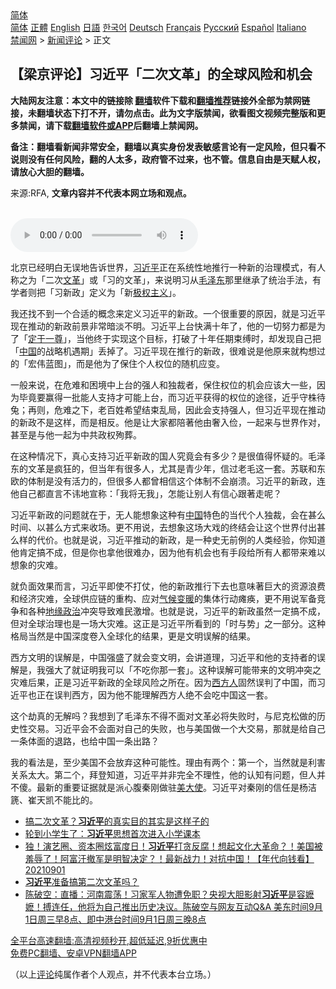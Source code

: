  <!-- 面包屑导航 --> <div class="breadcrumb"><!-- GTranslate: https://gtranslate.io/ -->  <div class="switcher notranslate">  <div class="selected">  <a href="#" onclick="return false;"> 简体</a>  </div>  <div class="option">  <a href="https://www.bannedbook.org" onclick="doGTranslate('zh-CN|zh-CN');jQuery('div.switcher div.selected a').html(jQuery(this).html());return false;" title="简体中文" class="nturl selected"> 简体</a>  <a href="https://www.bannedbook.org/zh-tw/" onclick="doGTranslate('zh-CN|zh-TW');jQuery('div.switcher div.selected a').html(jQuery(this).html());return false;" title="繁體中文" class="nturl"> 正體</a>  <a href="https://www.bannedbook.org/en/" onclick="doGTranslate('zh-CN|en');jQuery('div.switcher div.selected a').html(jQuery(this).html());return false;" title="English" class="nturl"> English</a>  <a href="https://www.bannedbook.org/ja/" onclick="doGTranslate('zh-CN|ja');jQuery('div.switcher div.selected a').html(jQuery(this).html());return false;" title="日本語" class="nturl"> 日語</a>  <a href="https://www.bannedbook.org/ko/" onclick="doGTranslate('zh-CN|ko');jQuery('div.switcher div.selected a').html(jQuery(this).html());return false;" title="한국어" class="nturl"> 한국어</a>  <a href="https://www.bannedbook.org/de/" onclick="doGTranslate('zh-CN|de');jQuery('div.switcher div.selected a').html(jQuery(this).html());return false;" title="Deutsch" class="nturl"> Deutsch</a>  <a href="https://www.bannedbook.org/fr/" onclick="doGTranslate('zh-CN|fr');jQuery('div.switcher div.selected a').html(jQuery(this).html());return false;" title="Français" class="nturl"> Français</a>  <a href="https://www.bannedbook.org/ru/" onclick="doGTranslate('zh-CN|ru');jQuery('div.switcher div.selected a').html(jQuery(this).html());return false;" title="Русский" class="nturl"> Русский</a>  <a href="https://www.bannedbook.org/es/" onclick="doGTranslate('zh-CN|es');jQuery('div.switcher div.selected a').html(jQuery(this).html());return false;" title="Español" class="nturl"> Español</a>  <a href="https://www.bannedbook.org/it/" onclick="doGTranslate('zh-CN|it');jQuery('div.switcher div.selected a').html(jQuery(this).html());return false;" title="Italiano" class="nturl"> Italiano</a>  </div>  </div>      <div class='breadcrumb-sub'><!-- Breadcrumb NavXT 6.3.0 --> <a href="https://www.bannedbook.org/" class="home">禁闻网</a> &gt; <a href="https://www.bannedbook.org/bnews/comments/" class="category">新闻评论</a> &gt; 正文</div></div><h2>【梁京评论】习近平「二次文革」的全球风险和机会</h2> <p class="notice"><b>大陆网友注意：本文中的链接除 <a href="https://github.com/bannedbook/fanqiang" >翻墙</a>软件下载和<a href="https://github.com/killgcd/justmysocks/blob/master/README.md">翻墙推荐</a>链接外全部为禁网链接，未翻墙状态下打不开，请勿点击。此为文字版禁闻，欲看图文视频完整版和更多禁闻，请下载<a href="https://github.com/bannedbook/fanqiang">翻墙软件或APP</a>后翻墙上禁闻网。</p><p>备注：翻墙看新闻非常安全，翻墙以真实身份发表敏感言论有一定风险，但只看不说则没有任何风险，翻的人太多，政府管不过来，也不管。信息自由是天赋人权，请放心大胆的翻墙。</b></p>  <div class="entry"> <p>来源:RFA, <strong>文章内容并不代表本网立场和观点。</strong></p> <p><br /> <audio controls="controls" preload="metadata" src="https://www.rfa.org/cantonese/commentaries/lj/com-08312021093038.html/@@stream" type="audio/mpeg"><br /> </audio></p> <p>北京已经明白无误地告诉世界，<a href="https://www.bannedbook.org/bnews/tag/%e4%b9%a0%e8%bf%91%e5%b9%b3/" class="st_tag internal_tag" rel="tag" title="标签 习近平 下的日志">习近平</a>正在系统性地推行一种新的治理模式，有人称之为「二次<a href="https://www.bannedbook.org/bnews/tag/%e6%96%87%e9%9d%a9/" class="st_tag internal_tag" rel="tag" title="标签 文革 下的日志">文革</a>」或「习的文革」，来说明习从<a href="https://www.bannedbook.org/bnews/tag/%e6%af%9b%e6%b3%bd%e4%b8%9c/" class="st_tag internal_tag" rel="tag" title="标签 毛泽东 下的日志">毛泽东</a>那里继承了统治手法，有学者则把「习新政」定义为「新<span class='wp_keywordlink'><a href="https://www.bannedbook.org/forum2/topic223.html" title="极权主义与现代民主" target="_blank">极权主义</a></span>」。</p>  <p>我还找不到一个合适的概念来定义习近平的新政。一个很重要的原因，就是习近平现在推动的新政前景非常暗淡不明。习近平上台快满十年了，他的一切努力都是为了「<a href="https://www.bannedbook.org/bnews/tag/%E5%AE%9A%E4%BA%8E%E4%B8%80%E5%B0%8A/" class="st_tag internal_tag" rel="tag" title="标签 定于一尊 下的日志">定于一尊</a>」，当他终于实现这个目标，打破了十年任期束缚时，却发现自己把「<span class='wp_keywordlink_affiliate'><a href="https://www.bannedbook.org/" title="中国" target="_blank">中国</a></span>的战略机遇期」丢掉了。习近平现在推行的新政，很难说是他原来就构想过的「宏伟蓝图」，而是他为了保住个人权位的随机应变。</p> <p>一般来说，在危难和困境中上台的强人和独裁者，保住权位的机会应该大一些，因为毕竟要赢得一批能人支持才可能上台，而习近平获得的权位的途径，近乎守株待兔；再则，危难之下，老百姓希望结束乱局，因此会支持强人，但习近平现在推动的新政不是这样，而是相反。他是让大家都陪著他由奢入俭，一起来与世界作对，甚至是与他一起为中共政权殉葬。</p> <p>在这种情况下，真心支持习近平新政的国人究竟会有多少？是很值得怀疑的。毛泽东的文革是疯狂的，但当年有很多人，尤其是青少年，信过老毛这一套。苏联和东欧的体制是没有活力的，但很多人都曾相信这个体制不会崩溃。习近平的新政，连他自己都直言不讳地宣称：「我将无我」，怎能让别人有信心跟著走呢？</p>  <p>习近平新政的问题就在于，无人能想象这种有<a href="https://www.bannedbook.org/bnews/tag/%E4%B8%AD%E5%9B%BD/" class="st_tag internal_tag" rel="tag" title="标签 中国 下的日志">中国</a>特色的当代个人独裁，会在甚么时间、以甚么方式来收场。更不用说，去想象这场大戏的终结会让这个世界付出甚么样的代价。也就是说，习近平推动的新政，是一种史无前例的人类经验，你知道他肯定搞不成，但是你也拿他很难办，因为他有机会也有手段给所有人都带来难以想象的灾难。</p> <p>就负面效果而言，习近平即使不打仗，他的新政推行下去也意味著巨大的资源浪费和经济灾难，全球供应链的重构、应对<a href="https://www.bannedbook.org/bnews/tag/%E6%B0%94%E5%80%99%E5%8F%98%E6%9A%96/" class="st_tag internal_tag" rel="tag" title="标签 气候变暖 下的日志">气候变暖</a>的集体行动瘫痪，更不用说军备竞争和各种<a href="https://www.bannedbook.org/bnews/tag/%E5%9C%B0%E7%BC%98%E6%94%BF%E6%B2%BB/" class="st_tag internal_tag" rel="tag" title="标签 地缘政治 下的日志">地缘政治</a>冲突导致难民激增。也就是说，习近平的新政虽然一定搞不成，但对全球治理也是一场大灾难。这正是习近平所看到的「时与势」之一部分。这种格局当然是中国深度卷入全球化的结果，更是文明误解的结果。</p> <p>西方文明的误解是，中国强盛了就会变文明，会讲道理，习近平和他的支持者的误解是，我强大了就证明我可以「不吃你那一套」。这种误解可能带来的文明冲突之灾难后果，正是习近平新政的全球风险之所在。因为<a href="https://www.bannedbook.org/bnews/tag/%E8%A5%BF%E6%96%B9%E4%BA%BA/" class="st_tag internal_tag" rel="tag" title="标签 西方人 下的日志">西方人</a>固然误判了中国，而习近平也正在误判西方，因为他不能理解西方人绝不会吃中国这一套。</p>  <p>这个劫真的无解吗？我想到了毛泽东不得不面对文革必将失败时，与尼克松做的历史性交易。习近平会不会面对自己的失败，也与美国做一个大交易，那就是给自己一条体面的退路，也给中国一条出路？</p> <p>我的看法是，至少美国不会放弃这种可能性。理由有两个：第一个，当然就是利害关系太大。第二个，拜登知道，习近平并非完全不理性，他的认知有问题，但人并不傻。最新的重要证据就是派心腹秦刚做驻<a href="https://www.bannedbook.org/bnews/tag/%E7%BE%8E%E5%A4%A7%E4%BD%BF/" class="st_tag internal_tag" rel="tag" title="标签 美大使 下的日志">美大使</a>。习近平对秦刚的信任是杨洁篪、崔天凯不能比的。</p> <ul class='op-related-articles' title='相关阅读'> <li><a href='https://www.bannedbook.org/bnews/comments/20210901/1617223.html' target='_blank'>搞二次文革？<b>习近平</b>的真实目的其实是这样子的</a></li> <li><a href='https://www.bannedbook.org/bnews/headline/20210901/1617222.html' target='_blank'>轮到小学生了：<b>习近平</b>思想首次进入小学课本</a></li> <li><a href='https://www.bannedbook.org/bnews/taiwannews/20210901/1617181.html' target='_blank'>独！演艺圈、资本圈炫富度日！<b>习近平</b>打贪反腐！想起文化大革命？！美国被羞辱了！阿富汗撤军是明智决定？！最新战力！对抗中国！【年代向钱看】20210901</a></li> <li><a href='https://www.bannedbook.org/bnews/ssgc/20210901/1617179.html' target='_blank'><b>习近平</b>准备搞第二次文革吗？</a></li> <li><a href='https://www.bannedbook.org/bnews/bannedvideo/20210901/1617147.html' target='_blank'>陈破空：直播：河南震荡！习家军人物遭免职？央视大胆影射<b>习近平</b>是容嬷嬷！搏连任，他将为自己推出历史决议。陈破空与网友互动Q&A 美东时间9月1日周三早8点、即中港台时间9月1日周三晚8点</a></li> </ul> <p class="texttj"> <a href="https://github.com/bannedbook/fanqiang/wiki/V2ray%E6%9C%BA%E5%9C%BA" target="_blank">全平台高速翻墙:高清视频秒开,超低延迟,9折优惠中</a><br/> <a href="https://github.com/bannedbook/fanqiang/wiki/%E7%A6%81%E9%97%BB%E7%BD%91%E5%AE%89%E5%8D%93%E7%BF%BB%E5%A2%99%E6%96%B0%E9%97%BBAPP" target="_blank">免费PC翻墙、安卓VPN翻墙APP</a></p> <p>（以上<span class='wp_keywordlink_affiliate'><a href="https://www.bannedbook.org/bnews/comments/" title="新闻评论" target="_blank">评论</a></span>纯属作者个人观点，并不代表本台立场。）</p><a name='sharetosocial'></a>  <div style="margin-bottom:5px;padding-bottom:5px;clear:both"> <div id="archive-pix-1" class="banner-ads"> <!-- AuctionX Display platform tag START --> <div id="26318x728x90x621x_ADSLOT2" clicktrack="%%CLICK_URL_ESC%%"></div> <!-- AuctionX Display platform tag END --> </div> <div id="archive-pix-2" class="banner-ads"> <!-- AuctionX Display platform tag START --> <div id="26315x300x250x621x_ADSLOT2" clicktrack="%%CLICK_URL_ESC%%"></div> <!-- AuctionX Display platform tag END --> </div> </div>  <div id="archive-pix-1" class="banner-ads"> <!-- AuctionX Display platform tag START --> <div id="26318x728x90x621x_ADSLOT3" clicktrack="%%CLICK_URL_ESC%%"></div> <!-- AuctionX Display platform tag END --> </div> </div><!--END ENTRY--> 